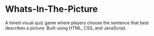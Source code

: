 # Whats-In-The-Picture
A timed visual quiz game where players choose the sentence that best describes a picture. Built using HTML, CSS, and JavaScript.
